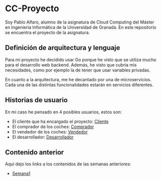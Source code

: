 # CC-Proyecto
Soy Pablo Alfaro, alumno de la asignatura de Cloud Computing del Máster en Ingeniería Informática de la Universidad de Granada. En este repositorio se encuentra el proyecto de la asignatura.


## Definición de arquitectura y lenguaje
Para mi proyecto he decidido usar Go porque he visto que se utiliza mucho para el desarrollo web backend. Además, he visto que cubría mis necesidades, como por ejemplo la de tener que usar variables privadas.

En cuanto a la arquitectura, me he decantado por una de microservicios. Cada una de las distintas funcionalidades estarán en servicios diferentes.


## Historias de usuario

En mi caso he pensado en 4 posibles usuarios, estos son:

- El cliente que ha encargado el proyecto: [Cliente](https://github.com/pabloalfaro/Car-finder/milestone/4)
- El comprador de los coches: [Comprador](https://github.com/pabloalfaro/Car-finder/milestone/2)
- El vendedor de los coches: [Vendedor](https://github.com/pabloalfaro/Car-finder/milestone/3)
- El desarrollador: [Desarrollador](https://github.com/pabloalfaro/Car-finder/milestone/5)


## Contenido anterior
Aquí dejo los links a los contenidos de las semanas anteriores:

- [Semana1](https://github.com/pabloalfaro/Car-finder/blob/main/Semanas%20anteriores/tema1.md)
